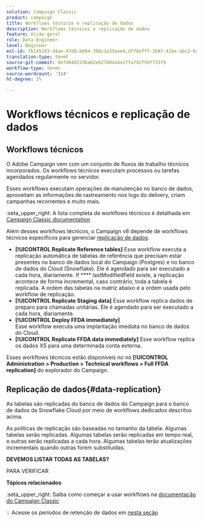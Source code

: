 ```yaml
---
solution: Campaign Classic
product: campaign
title: Workflows técnicos e replicação de dados
description: Workflows técnicos e replicação de dados
feature: Visão geral
role: Data Engineer
level: Beginner
exl-id: 7b145193-d4ae-47d0-b694-398c1e35eee4,df76e7ff-3b97-41be-abc2-640748680ff3
translation-type: tm+mt
source-git-commit: 9efd6442336a62e627b0da4e17fa742f59f715f9
workflow-type: tm+mt
source-wordcount: '314'
ht-degree: 2%

---
```


# Workflows técnicos e replicação de dados

## Workflows técnicos 

O Adobe Campaign vem com um conjunto de fluxos de trabalho técnicos incorporados. Os workflows técnicos executam processos ou tarefas agendados regularmente no servidor.

Esses workflows executam operações de manutenção no banco de dados, aproveitam as informações de rastreamento nos logs do delivery, criam campanhas recorrentes e muito mais.

:seta_upper_right: A lista completa de workflows técnicos é detalhada em [Campaign Classic documentation](https://experienceleague.adobe.com/docs/campaign-classic/using/automating-with-workflows/advanced-management/about-technical-workflows.html?lang=en#overview)

Além desses workflows técnicos, o Campaign v8 depende de workflows técnicos específicos para gerenciar [replicação de dados](#data-replication).

* **[!UICONTROL Replicate Reference tables]**
Esse workflow executa a replicação automática de tabelas de referência que precisam estar presentes no banco de dados local do Campaign (Postgres) e no banco de dados do Cloud (Snowflake). Ele é agendado para ser executado a cada hora, diariamente. If 
**** lastModifiedfield existe, a replicação acontece de forma incremental, caso contrário, toda a tabela é replicada. A ordem das tabelas na matriz abaixo é a ordem usada pelo workflow de replicação.
* **[!UICONTROL Replicate Staging data]**
Esse workflow replica dados de preparo para chamadas unitárias. Ele é agendado para ser executado a cada hora, diariamente.
* **[!UICONTROL Deploy FFDA immediately]**\
   Esse workflow executa uma implantação imediata no banco de dados do Cloud.
* **[!UICONTROL Replicate FFDA data immediately]**
Esse workflow replica os dados XS para uma determinada conta externa.

Esses workflows técnicos estão disponíveis no nó **[!UICONTROL Administration > Production > Technical workflows > Full FFDA replication]** do explorador do Campaign.

## Replicação de dados{#data-replication}

As tabelas são replicadas do banco de dados do Campaign para o banco de dados da Snowflake Cloud por meio de workflows dedicados descritos acima.

As políticas de replicação são baseadas no tamanho da tabela. Algumas tabelas serão replicadas. Algumas tabelas serão replicadas em tempo real, e outras serão replicadas a cada hora. Algumas tabelas terão atualizações incrementais quando outras forem substituídas.

**DEVEMOS LISTAR TODAS AS TABELAS?**

PARA VERIFICAR

**Tópicos relacionados**

:seta_upper_right: Saiba como começar a usar workflows na [documentação do Campaign Classic](https://experienceleague.adobe.com/docs/campaign-classic/using/automating-with-workflows/introduction/about-workflows.html?lang=en#automating-with-workflows)

:bulb: Acesse os períodos de retenção de dados em [nesta seção](../dev/datamodel-best-practices.md#data-retention)
